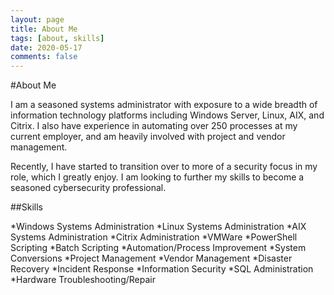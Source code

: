 ```yaml
---
layout: page
title: About Me
tags: [about, skills]
date: 2020-05-17
comments: false
---
```


#About Me

I am a seasoned systems administrator with exposure to a wide breadth of information technology platforms including Windows Server, Linux, AIX, and Citrix. I also have experience in automating over 250 processes at my current employer, and am heavily involved with project and vendor management.

Recently, I have started to transition over to more of a security focus in my role, which I greatly enjoy. I am looking to further my skills to become a seasoned cybersecurity professional.

##Skills

*Windows Systems Administration
*Linux Systems Administration
*AIX Systems Administration
*Citrix Administration
*VMWare
*PowerShell Scripting
*Batch Scripting
*Automation/Process Improvement
*System Conversions
*Project Management
*Vendor Management
*Disaster Recovery
*Incident Response
*Information Security
*SQL Administration
*Hardware Troubleshooting/Repair



